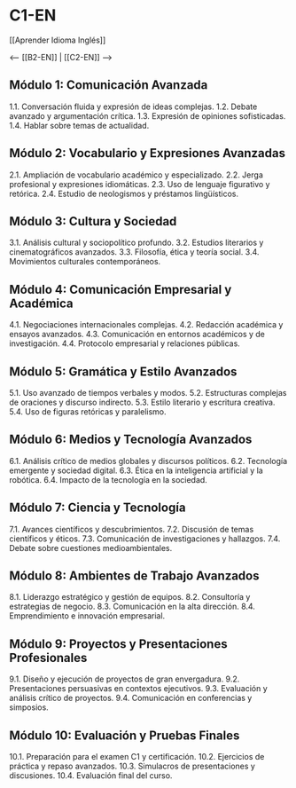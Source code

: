 # C1-EN

[[Aprender Idioma Inglés]]

<-- [[B2-EN]] | [[C2-EN]] -->

## Módulo 1: Comunicación Avanzada

1.1. Conversación fluida y expresión de ideas complejas.
1.2. Debate avanzado y argumentación crítica.
1.3. Expresión de opiniones sofisticadas.
1.4. Hablar sobre temas de actualidad.

## Módulo 2: Vocabulario y Expresiones Avanzadas

2.1. Ampliación de vocabulario académico y especializado.
2.2. Jerga profesional y expresiones idiomáticas.
2.3. Uso de lenguaje figurativo y retórica.
2.4. Estudio de neologismos y préstamos lingüísticos.

## Módulo 3: Cultura y Sociedad

3.1. Análisis cultural y sociopolítico profundo.
3.2. Estudios literarios y cinematográficos avanzados.
3.3. Filosofía, ética y teoría social.
3.4. Movimientos culturales contemporáneos.

## Módulo 4: Comunicación Empresarial y Académica

4.1. Negociaciones internacionales complejas.
4.2. Redacción académica y ensayos avanzados.
4.3. Comunicación en entornos académicos y de investigación.
4.4. Protocolo empresarial y relaciones públicas.

## Módulo 5: Gramática y Estilo Avanzados

5.1. Uso avanzado de tiempos verbales y modos.
5.2. Estructuras complejas de oraciones y discurso indirecto.
5.3. Estilo literario y escritura creativa.
5.4. Uso de figuras retóricas y paralelismo.

## Módulo 6: Medios y Tecnología Avanzados

6.1. Análisis crítico de medios globales y discursos políticos.
6.2. Tecnología emergente y sociedad digital.
6.3. Ética en la inteligencia artificial y la robótica.
6.4. Impacto de la tecnología en la sociedad.

## Módulo 7: Ciencia y Tecnología

7.1. Avances científicos y descubrimientos.
7.2. Discusión de temas científicos y éticos.
7.3. Comunicación de investigaciones y hallazgos.
7.4. Debate sobre cuestiones medioambientales.

## Módulo 8: Ambientes de Trabajo Avanzados

8.1. Liderazgo estratégico y gestión de equipos.
8.2. Consultoría y estrategias de negocio.
8.3. Comunicación en la alta dirección.
8.4. Emprendimiento e innovación empresarial.

## Módulo 9: Proyectos y Presentaciones Profesionales

9.1. Diseño y ejecución de proyectos de gran envergadura.
9.2. Presentaciones persuasivas en contextos ejecutivos.
9.3. Evaluación y análisis crítico de proyectos.
9.4. Comunicación en conferencias y simposios.

## Módulo 10: Evaluación y Pruebas Finales

10.1. Preparación para el examen C1 y certificación.
10.2. Ejercicios de práctica y repaso avanzados.
10.3. Simulacros de presentaciones y discusiones.
10.4. Evaluación final del curso.

